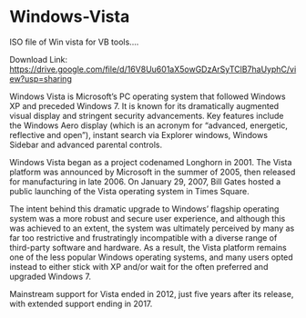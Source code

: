 # Windows-Vista
ISO file of Win vista for VB tools....

Download Link:  https://drive.google.com/file/d/16V8Uu601aX5owGDzArSyTClB7haUyphC/view?usp=sharing

Windows Vista is Microsoft’s PC operating system that followed Windows XP and preceded Windows 7. It is known for its dramatically augmented visual display and stringent security advancements. Key features include the Windows Aero display (which is an acronym for “advanced, energetic, reflective and open”), instant search via Explorer windows, Windows Sidebar and advanced parental controls.

Windows Vista began as a project codenamed Longhorn in 2001. The Vista platform was announced by Microsoft in the summer of 2005, then released for manufacturing in late 2006. On January 29, 2007, Bill Gates hosted a public launching of the Vista operating system in Times Square.

The intent behind this dramatic upgrade to Windows’ flagship operating system was a more robust and secure user experience, and although this was achieved to an extent, the system was ultimately perceived by many as far too restrictive and frustratingly incompatible with a diverse range of third-party software and hardware. As a result, the Vista platform remains one of the less popular Windows operating systems, and many users opted instead to either stick with XP and/or wait for the often preferred and upgraded Windows 7.

Mainstream support for Vista ended in 2012, just five years after its release, with extended support ending in 2017.


